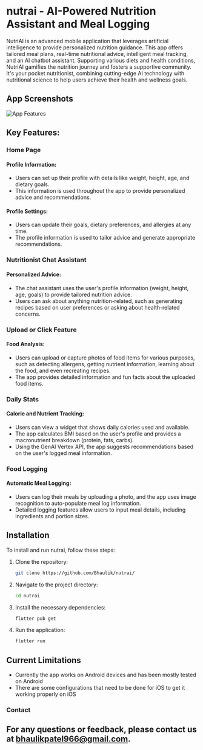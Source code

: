 # nutrai - AI-Powered Nutrition Assistant and Meal Logging

NutriAI is an advanced mobile application that leverages artificial intelligence to provide personalized nutrition guidance. This app offers tailored meal plans, real-time nutritional advice, intelligent meal tracking, and an AI chatbot assistant. Supporting various diets and health conditions, NutriAI gamifies the nutrition journey and fosters a supportive community. It's your pocket nutritionist, combining cutting-edge AI technology with nutritional science to help users achieve their health and wellness goals.

## App Screenshots
![App Features](https://github.com/Bhaulik/nutrai/blob/master/architecture/nutrai%20features.png)

## Key Features:

### Home Page

#### Profile Information:

- Users can set up their profile with details like weight, height, age, and dietary goals.
- This information is used throughout the app to provide personalized advice and recommendations.

#### Profile Settings:

- Users can update their goals, dietary preferences, and allergies at any time.
- The profile information is used to tailor advice and generate appropriate recommendations.

### Nutritionist Chat Assistant

#### Personalized Advice:

- The chat assistant uses the user's profile information (weight, height, age, goals) to provide tailored nutrition advice.
- Users can ask about anything nutrition-related, such as generating recipes based on user preferences or asking about health-related concerns.

### Upload or Click Feature

#### Food Analysis:

- Users can upload or capture photos of food items for various purposes, such as detecting allergens, getting nutrient information, learning about the food, and even recreating recipes.
- The app provides detailed information and fun facts about the uploaded food items.

### Daily Stats

#### Calorie and Nutrient Tracking:

- Users can view a widget that shows daily calories used and available.
- The app calculates BMI based on the user's profile and provides a macronutrient breakdown (protein, fats, carbs).
- Using the GenAI Vertex API, the app suggests recommendations based on the user's logged meal information.

### Food Logging

#### Automatic Meal Logging:

- Users can log their meals by uploading a photo, and the app uses image recognition to auto-populate meal log information.
- Detailed logging features allow users to input meal details, including ingredients and portion sizes.

## Installation

To install and run nutrai, follow these steps:

1. Clone the repository:
    ```bash
    git clone https://github.com/Bhaulik/nutrai/
    ```

2. Navigate to the project directory:
    ```bash
    cd nutrai
    ```

3. Install the necessary dependencies:
    ```bash
    flutter pub get
    ```

4. Run the application:
    ```bash
    flutter run
    ```

## Current Limitations
  - Currently the app works on Android devices and has been mostly tested on Android
  - There are some configurations that need to be done for iOS to get it working properly on iOS


### Contact

## For any questions or feedback, please contact us at bhaulikpatel966@gmail.com.
